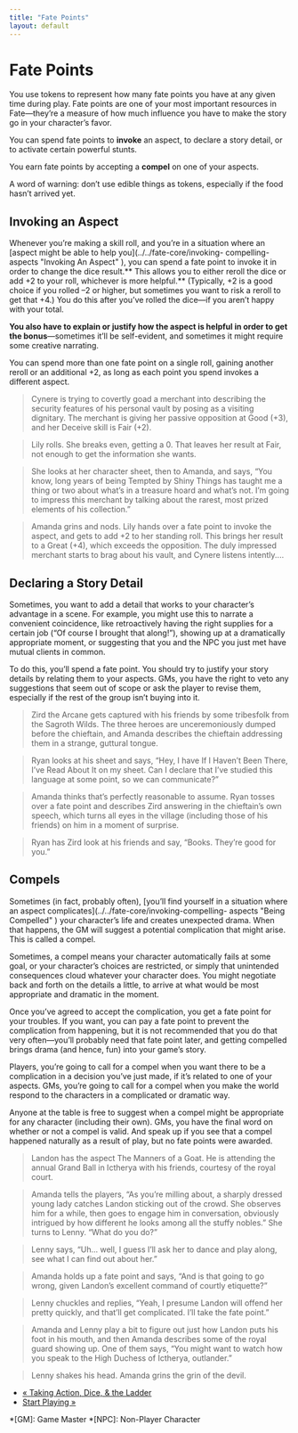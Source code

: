 ```yaml
---
title: "Fate Points"
layout: default
---
```

    

#  Fate Points

You use tokens to represent how many fate points you have at any given time
during play. Fate points are one of your most important resources in
Fate—they’re a measure of how much influence you have to make the story go in
your character’s favor.

You can spend fate points to **invoke** an aspect, to declare a story detail,
or to activate certain powerful stunts.

You earn fate points by accepting a **compel** on one of your aspects.

A word of warning: don’t use edible things as tokens, especially if the food
hasn’t arrived yet.

## Invoking an Aspect

Whenever you’re making a skill roll, and you’re in a situation where an
[aspect might be able to help you](../../fate-core/invoking-
compelling-aspects "Invoking An Aspect" ), you can spend a fate point to
invoke it in order to change the dice result.** This allows you to either
reroll the dice or add +2 to your roll, whichever is more helpful.**
(Typically, +2 is a good choice if you rolled –2 or higher, but sometimes you
want to risk a reroll to get that +4.) You do this after you’ve rolled the
dice—if you aren’t happy with your total.

**You also have to explain or justify how the aspect is helpful in order to get the bonus**—sometimes it’ll be self-evident, and sometimes it might require some creative narrating.

You can spend more than one fate point on a single roll, gaining another
reroll or an additional +2, as long as each point you spend invokes a
different aspect.

> Cynere is trying to covertly goad a merchant into describing the security
features of his personal vault by posing as a visiting dignitary. The merchant
is giving her passive opposition at Good (+3), and her Deceive skill is Fair
(+2).

>

> Lily rolls. She breaks even, getting a 0. That leaves her result at Fair,
not enough to get the information she wants.

>

> She looks at her character sheet, then to Amanda, and says, “You know, long
years of being <span class="aspect">Tempted by Shiny Things</span> has taught me a
thing or two about what’s in a treasure hoard and what’s not. I’m going to
impress this merchant by talking about the rarest, most prized elements of his
collection.”

>

> Amanda grins and nods. Lily hands over a fate point to invoke the aspect,
and gets to add +2 to her standing roll. This brings her result to a Great
(+4), which exceeds the opposition. The duly impressed merchant starts to brag
about his vault, and Cynere listens intently....

## Declaring a Story Detail

Sometimes, you want to add a detail that works to your character’s advantage
in a scene. For example, you might use this to narrate a convenient
coincidence, like retroactively having the right supplies for a certain job
(“Of course I brought that along!”), showing up at a dramatically appropriate
moment, or suggesting that you and the NPC you just met have mutual clients in
common.

To do this, you’ll spend a fate point. You should try to justify your story
details by relating them to your aspects. GMs, you have the right to veto any
suggestions that seem out of scope or ask the player to revise them,
especially if the rest of the group isn’t buying into it.

> Zird the Arcane gets captured with his friends by some tribesfolk from the
Sagroth Wilds. The three heroes are unceremoniously dumped before the
chieftain, and Amanda describes the chieftain addressing them in a strange,
guttural tongue.

>

> Ryan looks at his sheet and says, “Hey, I have <span class="aspect">If I Haven’t
Been There, I’ve Read About It</span> on my sheet. Can I declare that I’ve
studied this language at some point, so we can communicate?”

>

> Amanda thinks that’s perfectly reasonable to assume. Ryan tosses over a fate
point and describes Zird answering in the chieftain’s own speech, which turns
all eyes in the village (including those of his friends) on him in a moment of
surprise.

>

> Ryan has Zird look at his friends and say, “Books. They’re good for you.”

## Compels

Sometimes (in fact, probably often), [you’ll find yourself in a situation
where an aspect complicates](../../fate-core/invoking-compelling-
aspects "Being Compelled" ) your character’s life and creates unexpected
drama. When that happens, the GM will suggest a potential complication that
might arise. This is called a compel.

Sometimes, a compel means your character automatically fails at some goal, or
your character’s choices are restricted, or simply that unintended
consequences cloud whatever your character does. You might negotiate back and
forth on the details a little, to arrive at what would be most appropriate and
dramatic in the moment.

Once you’ve agreed to accept the complication, you get a fate point for your
troubles. If you want, you can pay a fate point to prevent the complication
from happening, but it is not recommended that you do that very often—you’ll
probably need that fate point later, and getting compelled brings drama (and
hence, fun) into your game’s story.

Players, you’re going to call for a compel when you want there to be a
complication in a decision you’ve just made, if it’s related to one of your
aspects. GMs, you’re going to call for a compel when you make the world
respond to the characters in a complicated or dramatic way.

Anyone at the table is free to suggest when a compel might be appropriate for
any character (including their own). GMs, you have the final word on whether
or not a compel is valid. And speak up if you see that a compel happened
naturally as a result of play, but no fate points were awarded.

> Landon has the aspect <span class="aspect">The Manners of a Goat</span>. He is
attending the annual Grand Ball in Ictherya with his friends, courtesy of the
royal court.

>

> Amanda tells the players, “As you’re milling about, a sharply dressed young
lady catches Landon sticking out of the crowd. She observes him for a while,
then goes to engage him in conversation, obviously intrigued by how different
he looks among all the stuffy nobles.” She turns to Lenny. “What do you do?”

>

> Lenny says, “Uh... well, I guess I’ll ask her to dance and play along, see
what I can find out about her.”

>

> Amanda holds up a fate point and says, “And is that going to go wrong, given
Landon’s excellent command of courtly etiquette?”

>

> Lenny chuckles and replies, “Yeah, I presume Landon will offend her pretty
quickly, and that’ll get complicated. I’ll take the fate point.”

>

> Amanda and Lenny play a bit to figure out just how Landon puts his foot in
his mouth, and then Amanda describes some of the royal guard showing up. One
of them says, “You might want to watch how you speak to the High Duchess of
Ictherya, outlander.”

>

> Lenny shakes his head. Amanda grins the grin of the devil.

  * [« Taking Action, Dice, &amp; the Ladder](/fate-srd/fate-core/taking-action-dice-ladder)
  * [Start Playing »](/fate-srd/fate-core/start-playing)

  *[GM]: Game Master
  *[NPC]: Non-Player Character


